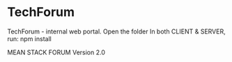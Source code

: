 # TechForum
TechForum - internal web portal. 
Open the folder
In both CLIENT & SERVER, 
run: npm install

MEAN STACK FORUM
Version 2.0
